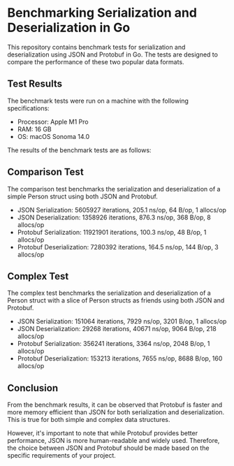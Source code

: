 # Benchmarking Serialization and Deserialization in Go

This repository contains benchmark tests for serialization and deserialization using JSON and Protobuf in Go. The tests are designed to compare the performance of these two popular data formats.

## Test Results

The benchmark tests were run on a machine with the following specifications:

- Processor: Apple M1 Pro
- RAM: 16 GB
- OS: macOS Sonoma 14.0

The results of the benchmark tests are as follows:

## Comparison Test

The comparison test benchmarks the serialization and deserialization of a simple Person struct using both JSON and Protobuf.

- JSON Serialization: 5605927 iterations, 205.1 ns/op, 64 B/op, 1 allocs/op
- JSON Deserialization: 1358926 iterations, 876.3 ns/op, 368 B/op, 8 allocs/op
- Protobuf Serialization: 11921901 iterations, 100.3 ns/op, 48 B/op, 1 allocs/op
- Protobuf Deserialization: 7280392 iterations, 164.5 ns/op, 144 B/op, 3 allocs/op

## Complex Test

The complex test benchmarks the serialization and deserialization of a Person struct with a slice of Person structs as friends using both JSON and Protobuf.

- JSON Serialization: 151064 iterations, 7929 ns/op, 3201 B/op, 1 allocs/op
- JSON Deserialization: 29268 iterations, 40671 ns/op, 9064 B/op, 218 allocs/op
- Protobuf Serialization: 356241 iterations, 3364 ns/op, 2048 B/op, 1 allocs/op
- Protobuf Deserialization: 153213 iterations, 7655 ns/op, 8688 B/op, 160 allocs/op

## Conclusion

From the benchmark results, it can be observed that Protobuf is faster and more memory efficient than JSON for both serialization and deserialization. This is true for both simple and complex data structures.

However, it's important to note that while Protobuf provides better performance, JSON is more human-readable and widely used. Therefore, the choice between JSON and Protobuf should be made based on the specific requirements of your project.
